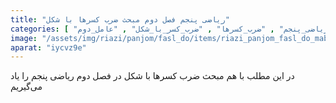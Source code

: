 ```yaml
---
title: "ریاضی پنجم فصل دوم مبحث ضرب کسرها با شکل"
categories: [ "فصل_دوم_ریاضی_پنجم" , "آموزش_ابتدایی" , "ریاضی_پنجم" , "ضرب_کسرها" , "ضرب_کسر_با_شکل" , "عامل_دوم" ]
image: "/assets/img/riazi/panjom/fasl_do/items/riazi_panjom_fasl_do_mabhas_zarb_kasr_ba_shekl.jpg"
aparat: "iycvz9e"
---
```


در این مطلب با هم مبحث ضرب کسرها با شکل در فصل دوم ریاضی پنجم را یاد می‌گیریم
